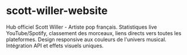 # scott-willer-website
Hub officiel Scott Willer - Artiste pop français. Statistiques live YouTube/Spotify, classement des morceaux, liens directs vers toutes les plateformes. Design responsive aux couleurs de l'univers musical. Intégration API et effets visuels uniques.
